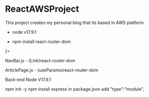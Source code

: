 # ReactAWSProject

This project creates my personal blog that its based in AWS platform

* node v17.9.1

* npm install react-router-dom

<BrowserRouter>
  <Routes>
    <Route path="" element{<page>}>
    </Route>
  <Routes>
</BrowserRouter>

NavBar.js - (Link)react-router-dom

ArticlePage.js - (useParams)react-router-dom

Back-end Node V17.9.1

npm init -y
npm install express
in package.json
add "type":"module",

